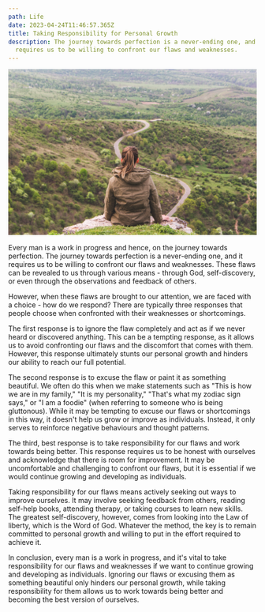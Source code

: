 ```yaml
---
path: Life
date: 2023-04-24T11:46:57.365Z
title: Taking Responsibility for Personal Growth
description: The journey towards perfection is a never-ending one, and it
  requires us to be willing to confront our flaws and weaknesses.
---
```

![A lady sitting down in front of a pathway.](../assets/vlad-bagacian-d1eaoaabexs-unsplash.jpg "Photo credit: unsplash.com")

Every man is a work in progress and hence, on the journey towards perfection. The journey towards perfection is a never-ending one, and it requires us to be willing to confront our flaws and weaknesses. These flaws can be revealed to us through various means - through God, self-discovery, or even through the observations and feedback of others.

However, when these flaws are brought to our attention, we are faced with a choice - how do we respond? There are typically three responses that people choose when confronted with their weaknesses or shortcomings.

The first response is to ignore the flaw completely and act as if we never heard or discovered anything. This can be a tempting response, as it allows us to avoid confronting our flaws and the discomfort that comes with them. However, this response ultimately stunts our personal growth and hinders our ability to reach our full potential.

The second response is to excuse the flaw or paint it as something beautiful. We often do this when we make statements such as "This is how we are in my family," "It is my personality," "That's what my zodiac sign says," or "I am a foodie" (when referring to someone who is being gluttonous). While it may be tempting to excuse our flaws or shortcomings in this way, it doesn't help us grow or improve as individuals. Instead, it only serves to reinforce negative behaviours and thought patterns.

The third, best response is to take responsibility for our flaws and work towards being better. This response requires us to be honest with ourselves and acknowledge that there is room for improvement. It may be uncomfortable and challenging to confront our flaws, but it is essential if we would continue growing and developing as individuals.

Taking responsibility for our flaws means actively seeking out ways to improve ourselves. It may involve seeking feedback from others, reading self-help books, attending therapy, or taking courses to learn new skills. The greatest self-discovery, however, comes from looking into the Law of liberty, which is the Word of God. Whatever the method, the key is to remain committed to personal growth and willing to put in the effort required to achieve it.

In conclusion, every man is a work in progress, and it's vital to take responsibility for our flaws and weaknesses if we want to continue growing and developing as individuals. Ignoring our flaws or excusing them as something beautiful only hinders our personal growth, while taking responsibility for them allows us to work towards being better and becoming the best version of ourselves.